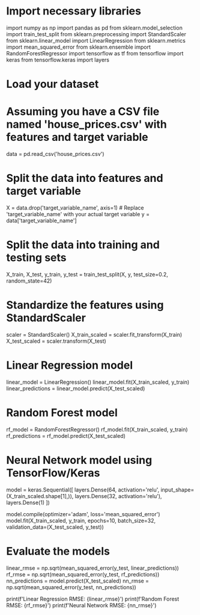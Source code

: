 # Import necessary libraries
import numpy as np
import pandas as pd
from sklearn.model_selection import train_test_split
from sklearn.preprocessing import StandardScaler
from sklearn.linear_model import LinearRegression
from sklearn.metrics import mean_squared_error
from sklearn.ensemble import RandomForestRegressor
import tensorflow as tf
from tensorflow import keras
from tensorflow.keras import layers

# Load your dataset
# Assuming you have a CSV file named 'house_prices.csv' with features and target variable
data = pd.read_csv('house_prices.csv')

# Split the data into features and target variable
X = data.drop('target_variable_name', axis=1)  # Replace 'target_variable_name' with your actual target variable
y = data['target_variable_name']

# Split the data into training and testing sets
X_train, X_test, y_train, y_test = train_test_split(X, y, test_size=0.2, random_state=42)

# Standardize the features using StandardScaler
scaler = StandardScaler()
X_train_scaled = scaler.fit_transform(X_train)
X_test_scaled = scaler.transform(X_test)

# Linear Regression model
linear_model = LinearRegression()
linear_model.fit(X_train_scaled, y_train)
linear_predictions = linear_model.predict(X_test_scaled)

# Random Forest model
rf_model = RandomForestRegressor()
rf_model.fit(X_train_scaled, y_train)
rf_predictions = rf_model.predict(X_test_scaled)

# Neural Network model using TensorFlow/Keras
model = keras.Sequential([
    layers.Dense(64, activation='relu', input_shape=(X_train_scaled.shape[1],)),
    layers.Dense(32, activation='relu'),
    layers.Dense(1)
])

model.compile(optimizer='adam', loss='mean_squared_error')
model.fit(X_train_scaled, y_train, epochs=10, batch_size=32, validation_data=(X_test_scaled, y_test))

# Evaluate the models
linear_rmse = np.sqrt(mean_squared_error(y_test, linear_predictions))
rf_rmse = np.sqrt(mean_squared_error(y_test, rf_predictions))
nn_predictions = model.predict(X_test_scaled)
nn_rmse = np.sqrt(mean_squared_error(y_test, nn_predictions))

print(f'Linear Regression RMSE: {linear_rmse}')
print(f'Random Forest RMSE: {rf_rmse}')
print(f'Neural Network RMSE: {nn_rmse}')
